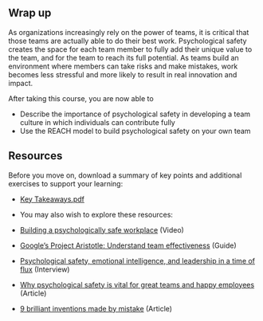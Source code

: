 ## Wrap up

As organizations increasingly rely on the power of teams, it is critical that those teams are actually able to do their best work. Psychological safety creates the space for each team member to fully add their unique value to the team, and for the team to reach its full potential. As teams build an environment where members can take risks and make mistakes, work becomes less stressful and more likely to result in real innovation and impact.

After taking this course, you are now able to

+ Describe the importance of psychological safety in developing a team culture in which individuals can contribute fully
+ Use the REACH model to build psychological safety on your own team


## Resources
Before you move on, download a summary of key points and additional exercises to support your learning:

+ [Key Takeaways.pdf](https://github.com/adeleke123/Mckinsey-Forward-Program/files/11592870/Developing-Psychological-Safety-Workbook.pdf)

+ You may also wish to explore these resources:

+ [Building a psychologically safe workplace](https://www.youtube.com/watch?v=LhoLuui9gX8) (Video)
+ [Google’s Project Aristotle: Understand team effectiveness](https://rework.withgoogle.com/print/guides/5721312655835136/) (Guide)
+ [Psychological safety, emotional intelligence, and leadership in a time of flux](https://www.mckinsey.com/featured-insights/leadership/psychological-safety-emotional-intelligence-and-leadership-in-a-time-of-flux) (Interview)
+ [Why psychological safety is vital for great teams and happy employees](https://www.forbes.com/sites/pavelkrapivin/2019/04/28/why-psychological-safety-is-vital-for-great-teams-and-happy-employees/?sh=358ed91d27ff) (Article)
+ [9 brilliant inventions made by mistake](https://incafrica.com/tim-donnelly/brilliant-failures/9-inventions-made-by-mistake.html) (Article)
